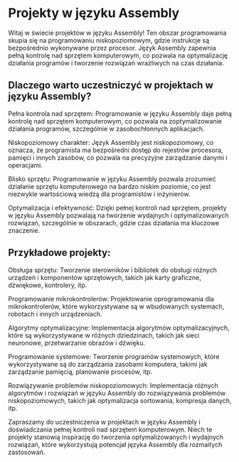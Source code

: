 # Projekty w języku Assembly
Witaj w świecie projektów w języku Assembly! Ten obszar programowania skupia się na programowaniu niskopoziomowym, gdzie instrukcje są bezpośrednio wykonywane przez procesor. Język Assembly zapewnia pełną kontrolę nad sprzętem komputerowym, co pozwala na optymalizację działania programów i tworzenie rozwiązań wrażliwych na czas działania.

## Dlaczego warto uczestniczyć w projektach w języku Assembly?
Pełna kontrola nad sprzętem: Programowanie w języku Assembly daje pełną kontrolę nad sprzętem komputerowym, co pozwala na zoptymalizowanie działania programów, szczególnie w zasobochłonnych aplikacjach.

Niskopoziomowy charakter: Język Assembly jest niskopoziomowy, co oznacza, że programista ma bezpośredni dostęp do rejestrów procesora, pamięci i innych zasobów, co pozwala na precyzyjne zarządzanie danymi i operacjami.

Blisko sprzętu: Programowanie w języku Assembly pozwala zrozumieć działanie sprzętu komputerowego na bardzo niskim poziomie, co jest niezwykle wartościową wiedzą dla programistów i inżynierów.

Optymalizacja i efektywność: Dzięki pełnej kontroli nad sprzętem, projekty w języku Assembly pozwalają na tworzenie wydajnych i optymalizowanych rozwiązań, szczególnie w obszarach, gdzie czas działania ma kluczowe znaczenie.

## Przykładowe projekty:
Obsługa sprzętu: Tworzenie sterowników i bibliotek do obsługi różnych urządzeń i komponentów sprzętowych, takich jak karty graficzne, dźwiękowe, kontrolery, itp.

Programowanie mikrokontrolerów: Projektowanie oprogramowania dla mikrokontrolerów, które wykorzystywane są w wbudowanych systemach, robotach i innych urządzeniach.

Algorytmy optymalizacyjne: Implementacja algorytmów optymalizacyjnych, które są wykorzystywane w różnych dziedzinach, takich jak sieci neuronowe, przetwarzanie obrazów i dźwięku.

Programowanie systemowe: Tworzenie programów systemowych, które wykorzystywane są do zarządzania zasobami komputera, takimi jak zarządzanie pamięcią, planowanie procesów, itp.

Rozwiązywanie problemów niskopoziomowych: Implementacja różnych algorytmów i rozwiązań w języku Assembly do rozwiązywania problemów niskopoziomowych, takich jak optymalizacja sortowania, kompresja danych, itp.

Zapraszamy do uczestniczenia w projektach w języku Assembly i doświadczania pełnej kontroli nad sprzętem komputerowym. Niech te projekty stanowią inspirację do tworzenia optymalizowanych i wydajnych rozwiązań, które wykorzystują potencjał języka Assembly dla rozmaitych zastosowań.
